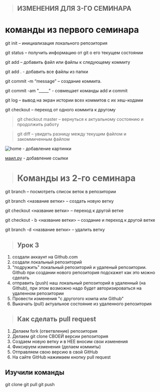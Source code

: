> ## ИЗМЕНЕНИЯ ДЛЯ 3-ГО СЕМИНАРА

# команды из первого семинара

git init – инициализация локального репозитория

 git status – получить информацию от git о его текущем состоянии

git add – добавить файл или файлы к следующему коммиту

git add . -  добавить все файлы из папки

git commit -m “message” – создание коммита.

git commit -am "_____"  - совмещает команды add и commit

git log – вывод на экран истории всех коммитов с их хеш-кодами

git checkout – переход от одного коммита к другому

> git checkout master – вернуться к актуальному состоянию и продолжить работу

> git diff – увидеть разницу между текущим файлом и закоммиченным файлом

![home](IMG1.jpg)  - добавление картинки

[маил.ру](https://mail.ru/) - добавление ссылки

># Команды из 2-го семинара

git branch – посмотреть список веток в репозитории

git branch <название ветки> – создать новую ветку

git checkout <название ветки> – переход к другой ветке

git checkout - b <название ветки> –  создание и переход к другой ветке

git branch -d <название ветки> – удалить ветку

> ## Урок 3

1. создали аккаунт на Github.com  
2. создали локальный репозиторий
3. "подружить" локальный репозиторий и удаленый репозитории. Github при создании нового репозитория подскажет как это можно сделать
4. отправить (push) наш локальный репозиторий в удаленный (на Github),  при этом возможно надо будет авторизироваться на удаленном репозитории
5. Провести изменения "с другогого компа или Github"
6. Выкачать (pull) актуальное состояние из удаленного репозитория


 > ## Как сделать pull request
1. Делаем fork (ответвление) репозитория 
2. Делаем git clone СВОЕЙ версии репозитория 
3. Создаем новую ветку и в НЕЕ вносим свои изменения
4. Фиксируем изменения (делаем коммиты)
5. Отправляем свою версию в свой GitHub
6. На сайте GitHub нажимаем кнопку pull request

## Изучили команды
git clone
git pull
git push